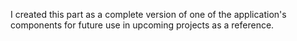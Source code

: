 I created this part as a complete version of one of the application's components for future use in upcoming projects as a reference.
